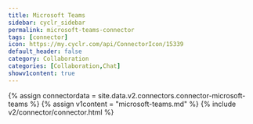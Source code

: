 ```yaml
---
title: Microsoft Teams
sidebar: cyclr_sidebar
permalink: microsoft-teams-connector
tags: [connector]
icon: https://my.cyclr.com/api/ConnectorIcon/15339
default_header: false
category: Collaboration
categories: [Collaboration,Chat]
showv1content: true
---
```

{% assign connectordata = site.data.v2.connectors.connector-microsoft-teams %}
{% assign v1content = "microsoft-teams.md" %}
{% include v2/connector/connector.html %}	